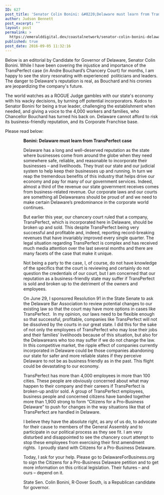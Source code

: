 ```yaml
---
ID: 627
post_title: 'Senator Colin Bonini: &#8220;Delaware must learn from TransPerfect Case&#8221;'
author: Judson Bennett
post_excerpt: ""
layout: post
permalink: >
  https://emeralddigital.dev/coastalnetwork/senator-colin-bonini-delaware-must-learn-from-transperfect-case/
published: true
post_date: 2016-09-05 11:32:16
---
```

<p class="p1">Below is an editorial by Candidate for Governor of Delaware, Senator Colin Bonini. While I have been covering the injustice and importance of the TransPerfect case (in Andre Bouchard’s Chancery Court) for months, I am happy to see the story resonating with experienced  politicians and leaders. The danger to Delaware's reputation is real, as Bouchard and his cronies are jeopardizing the company's future.</p>
<p class="p1"></p>
<p class="p1">The world watches as a ROGUE Judge gambles with our state's economy with his wacky decisions, by turning off potential incorporators. Kudos to Senator Bonini for being a true leader, challenging the establishment when needed, and giving a voice to the 4,000 workers and families, who Chancellor Bouchard has turned his back on. Delaware cannot afford to risk its business-friendly reputation, and its Corporate Franchise base.</p>
<p class="p1"></p>
<p class="p1">Please read below:</p>
<p class="p1" style="padding-left:60px;"><strong>Bonini: Delaware must learn from TransPerfect case</strong></p>
<p class="p1" style="padding-left:60px;">Delaware has a long and well-deserved reputation as the state where businesses come from around the globe when they need somewhere safe, reliable, and reasonable to incorporate their businesses – and livelihoods. They trust our state and our judicial system to help keep their businesses up and running. In turn we reap the tremendous benefits of this industry that helps drive our economy and pay for many of our government services. Indeed, almost a third of the revenue our state government receives comes from business-related revenue. Our corporate laws and our courts are something all Delawareans should be proud of and we need to make certain Delaware’s predominance in the corporate world continues.</p>
<p class="p1" style="padding-left:60px;">But earlier this year, our chancery court ruled that a company, TransPerfect, which is incorporated here in Delaware, should be broken up and sold. This despite TransPerfect being very successful and profitable and, indeed, reporting record-breaking revenues that have invariably improved every single quarter. The legal situation regarding TransPerfect is complex and has received much media attention over the last several months and there are many facets of the case that make it unique.</p>
<p class="p1" style="padding-left:60px;">Not being a party to the case, I, of course, do not have knowledge of the specifics that the court is reviewing and certainly do not question the credentials of our court, but I am concerned that our reputation as a business-friendly state may suffer if TransPerfect is sold and broken up to the detriment of the owners and employees.</p>
<p class="p1" style="padding-left:60px;">On June 29, I sponsored Resolution 91 in the State Senate to ask the Delaware Bar Association to review potential changes to our existing law so that the court may have more options in cases like TransPerfect.  In my opinion, our laws need to be flexible enough so that successful, profitable, companies like TransPerfect will not be dissolved by the courts in our great state. I did this for the sake of not only the employees of TransPerfect who may lose their jobs and their families’ livelihoods because of this situation, but also for the Delawareans who too may suffer if we do not change the law. In this competitive market, the ripple effect of companies currently incorporated in Delaware could be those companies abandoning our state for safer and more reliable states if they perceive Delaware to not be as business friendly as in the past. This flight could be devastating to our economy.</p>
<p class="p1" style="padding-left:60px;">TransPerfect has more than 4,000 employees in more than 100 cities. These people are obviously concerned about what may happen to their company and their careers if TransPerfect is broken-up and/or sold. A group of TransPerfect employees, business people and concerned citizens have banded together more than 1,900 strong to form “Citizens for a Pro-Business Delaware” to push for changes in the way situations like that of TransPerfect are handled in Delaware.</p>
<p class="p1" style="padding-left:60px;">I believe they have the absolute right, as any of us do, to advocate for their cause to members of the General Assembly and to participate in our political process as they see fit. I am very disturbed and disappointed to see the chancery court attempt to stop these employees from exercising their first amendment rights.  I proudly stand with Citizens for a Pro-Business Delaware.</p>
<p class="p1" style="padding-left:60px;">Today, I ask for your help. Please go to DelawareForBusiness.org to sign the Citizens for a Pro-Business Delaware petition and to get more information on this critical legislation. Their futures – and ours – depend on it.</p>
<p class="p1" style="padding-left:60px;">State Sen. Colin Bonini, R-Dover South, is a Republican candidate for governor.</p>